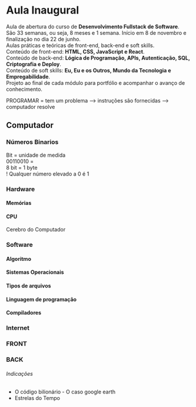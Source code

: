   # Aula Inaugural  
  Aula de abertura do curso de **Desenvolvimento Fullstack de Software**.  
  São 33 semanas, ou seja, 8 meses e 1 semana. Início em 8 de novembro e finalização no dia 22 de junho.  
  Aulas práticas e teóricas de front-end, back-end e soft skills.  
  Conteúdo de front-end: **HTML, CSS, JavaScript e React**.  
  Conteúdo de back-end: **Lógica de Programação, APIs, Autenticação, SQL, Criptografia e Deploy**.   
  Conteúdo de soft skills: **Eu, Eu e os Outros, Mundo da Tecnologia e Empregabilidade**.  
  Projeto ao final de cada módulo para portfólio e acompanhar o avanço de conhecimento.  
  
  PROGRAMAR = tem um problema --> instruções são fornecidas --> computador resolve
  
  ## Computador 
  
  ### Números Binarios
  
  Bit = unidade de medida  
  00110010 =   
  8 bit = 1 byte  
  ! Qualquer número elevado a 0 é 1
  
  ### Hardware 


#### Memórias

#### CPU

Cerebro do Computador

### Software

#### Algoritmo

#### Sistemas Operacionais

#### Tipos de arquivos

#### Linguagem de programação

#### Compiladores

### Internet

### FRONT 

### BACK

###### Indicações
- O código bilionário - O caso google earth
- Estrelas do Tempo

